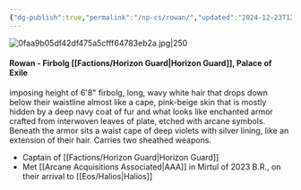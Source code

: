 ```yaml
---
{"dg-publish":true,"permalink":"/np-cs/rowan/","updated":"2024-12-23T12:01:46.911-05:00"}
---
```


![0faa9b05df42df475a5cfff64783eb2a.jpg|250](/img/user/Images/0faa9b05df42df475a5cfff64783eb2a.jpg)
#### Rowan - Firbolg [[Factions/Horizon Guard\|Horizon Guard]], Palace of Exile
imposing height of 6'8" firbolg, long, wavy white hair that drops down below their waistline almost like a cape, pink-beige skin that is mostly hidden by a deep navy coat of fur and what looks like enchanted armor crafted from interwoven leaves of plate, etched with arcane symbols. Beneath the armor sits a waist cape of deep violets with silver lining, like an extension of their hair. Carries two sheathed weapons. 

- Captain of [[Factions/Horizon Guard\|Horizon Guard]]
- Met [[Arcane Acquisitions Associated\|AAA]] in Mirtul of 2023 B.R., on their arrival to [[Eos/Halios\|Halios]]